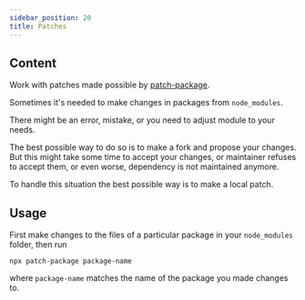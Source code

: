```yaml
---
sidebar_position: 20
title: Patches
---
```


## Content

Work with patches made possible by [patch-package](https://github.com/ds300/patch-package).

Sometimes it's needed to make changes in packages from `node_modules`.

There might be an error, mistake, or you need to adjust module to your needs.

The best possible way to do so is to make a fork and propose your changes.
But this might take some time to accept your changes, or maintainer refuses to accept them,
or even worse, dependency is not maintained anymore.

To handle this situation the best possible way is to make a local patch.

## Usage

First make changes to the files of a particular package in your `node_modules` folder, then run

```shell
npx patch-package package-name
```

where `package-name` matches the name of the package you made changes to.


